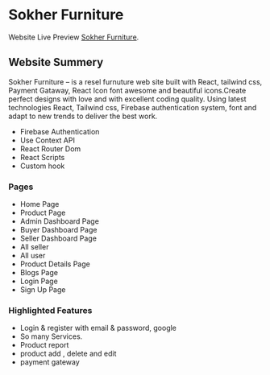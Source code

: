 # Sokher Furniture

Website Live Preview [Sokher Furniture](https://).

## Website Summery

Sokher Furniture – is a resel furnuture web site built with React, tailwind css, Payment Gataway, React Icon font awesome and beautiful icons.Create perfect designs with love and with excellent coding quality.
Using latest technologies React, Tailwind css, Firebase authentication system, font and adapt to new trends to deliver the best work.

- Firebase Authentication
- Use Context API
- React Router Dom
- React Scripts
- Custom hook

### Pages

- Home Page
- Product Page
- Admin Dashboard Page
- Buyer Dashboard Page
- Seller Dashboard Page
- All seller 
- All user
- Product Details Page  
- Blogs Page
- Login Page
- Sign Up Page 

### Highlighted Features

- Login & register with email & password, google
- So many Services.
- Product report
- product add , delete and edit
- payment gateway